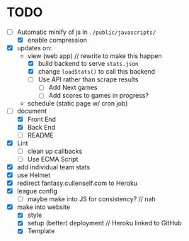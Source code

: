 # TODO
- [ ] Automatic minify of js in `./public/javascripts/`
    - [x] enable compression
- [x] updates on:
    - view (web app) // rewrite to make this happen
        - [x] build backend to serve `stats.json`
        - [x] change `loadStats()` to call this backend
        - [ ] Use API rather than scrape results
            - [ ] Add Next games
            - [ ] Add scores to games in progress?
    - schedule (static page w/ cron job)
- [ ] document
    - [x] Front End
    - [x] Back End
    - [ ] README
- [x] Lint
    - [ ] clean up callbacks
    - [ ] Use ECMA Script
- [x] add individual team stats
- [x] use Helmet
- [x] redirect fantasy.cullenself.com to Heroku
- [x] league config
    - [ ] maybe make into JS for consistency? // nah
- [x] make into website
    - [x] style
    - [x] setup (better) deployment // Heroku linked to GitHub
    - [x] Template
